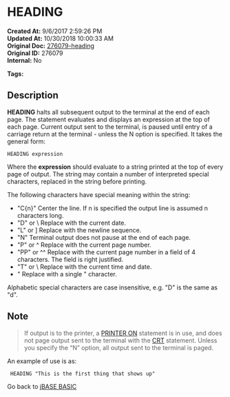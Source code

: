 # HEADING

**Created At:** 9/6/2017 2:59:26 PM  
**Updated At:** 10/30/2018 10:00:33 AM  
**Original Doc:** [276079-heading](https://docs.jbase.com/36868-jbase-basic/276079-heading)  
**Original ID:** 276079  
**Internal:** No  

**Tags:**
<badge text='page formatting' vertical='middle' />

## Description

**HEADING** halts all subsequent output to the terminal at the end of each page. The statement evaluates and displays an expression at the top of each page. Current output sent to the terminal, is paused until entry of a carriage return at the terminal - unless the N option is specified. It takes the general form:

```
HEADING expression
```

Where the **expression** should evaluate to a string printed at the top of every page of output. The string may contain a number of interpreted special characters, replaced in the string before printing.

The following characters have special meaning within the string:

- "C{n}" Center the line. If n is specified the output line is assumed n characters long.
- "D" or \\ Replace with the current date.
- "L" or ] Replace with the newline sequence.
- "N" Terminal output does not pause at the end of each page.
- "P" or ^ Replace with the current page number.
- "PP" or ^^ Replace with the current page number in a field of 4 characters. The field is right justified.
- "T" or \ Replace with the current time and date.
- " Replace with a single " character.

Alphabetic special characters are case insensitive, e.g. "D" is the same as "d".

## Note

> If output is to the printer, a [PRINTER ON](./../printer) statement is in use, and does not page output sent to the terminal with the [CRT](./../crt) statement. Unless you specify the “N” option, all output sent to the terminal is paged.

An example of use is as:

```
 HEADING "This is the first thing that shows up"
```

Go back to [jBASE BASIC](./../README.md)
